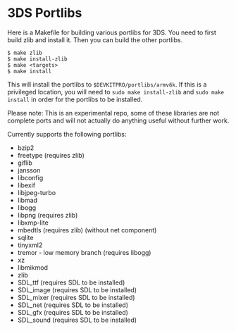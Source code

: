 3DS Portlibs
============

Here is a Makefile for building various portlibs for 3DS. You need to first
build zlib and install it. Then you can build the other portlibs.

    $ make zlib
    $ make install-zlib
    $ make <targets>
    $ make install

This will install the portlibs to `$DEVKITPRO/portlibs/armv6k`. If this is a
privileged location, you will need to `sudo make install-zlib` and `sudo make
install` in order for the portlibs to be installed.

Please note: This is an experimental repo, some of these libraries are not
complete ports and will not actually do anything useful without further work.

Currently supports the following portlibs:

* bzip2
* freetype (requires zlib)
* giflib
* jansson
* libconfig
* libexif
* libjpeg-turbo
* libmad
* libogg
* libpng (requires zlib)
* libxmp-lite
* mbedtls (requires zlib) (without net component)
* sqlite
* tinyxml2
* tremor - low memory branch (requires libogg)
* xz
* libmikmod
* zlib
* SDL_ttf (requires SDL to be installed)
* SDL_image (requires SDL to be installed)
* SDL_mixer (requires SDL to be installed)
* SDL_net (requires SDL to be installed)
* SDL_gfx (requires SDL to be installed)
* SDL_sound (requires SDL to be installed)
